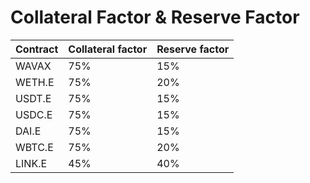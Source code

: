 # Collateral Factor & Reserve Factor

| Contract | Collateral factor | Reserve factor |
| -------- | ----------------- | -------------- |
| WAVAX    | 75%               | 15%            |
| WETH.E   | 75%               | 20%            |
| USDT.E   | 75%               | 15%            |
| USDC.E   | 75%               | 15%            |
| DAI.E    | 75%               | 15%            |
| WBTC.E   | 75%               | 20%            |
| LINK.E   | 45%               | 40%            |
